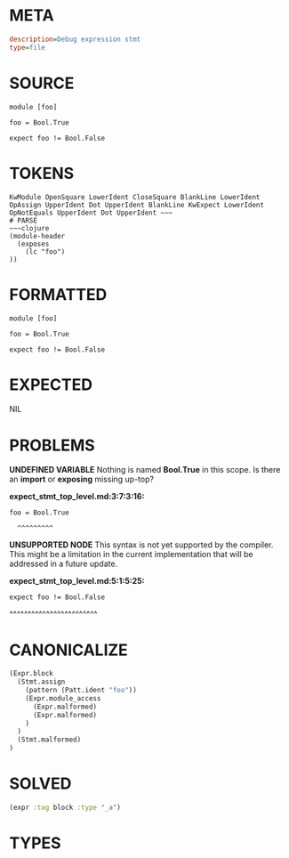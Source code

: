 # META
~~~ini
description=Debug expression stmt
type=file
~~~
# SOURCE
~~~roc
module [foo]

foo = Bool.True

expect foo != Bool.False
~~~
# TOKENS
~~~text
KwModule OpenSquare LowerIdent CloseSquare BlankLine LowerIdent OpAssign UpperIdent Dot UpperIdent BlankLine KwExpect LowerIdent OpNotEquals UpperIdent Dot UpperIdent ~~~
# PARSE
~~~clojure
(module-header
  (exposes
    (lc "foo")
))
~~~
# FORMATTED
~~~roc
module [foo]

foo = Bool.True

expect foo != Bool.False
~~~
# EXPECTED
NIL
# PROBLEMS
**UNDEFINED VARIABLE**
Nothing is named **Bool.True** in this scope.
Is there an **import** or **exposing** missing up-top?

**expect_stmt_top_level.md:3:7:3:16:**
```roc
foo = Bool.True
```
      ^^^^^^^^^


**UNSUPPORTED NODE**
This syntax is not yet supported by the compiler.
This might be a limitation in the current implementation that will be addressed in a future update.

**expect_stmt_top_level.md:5:1:5:25:**
```roc
expect foo != Bool.False
```
^^^^^^^^^^^^^^^^^^^^^^^^


# CANONICALIZE
~~~clojure
(Expr.block
  (Stmt.assign
    (pattern (Patt.ident "foo"))
    (Expr.module_access
      (Expr.malformed)
      (Expr.malformed)
    )
  )
  (Stmt.malformed)
)
~~~
# SOLVED
~~~clojure
(expr :tag block :type "_a")
~~~
# TYPES
~~~roc
~~~
